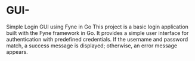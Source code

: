 # GUI-
Simple Login GUI using Fyne in Go  This project is a basic login application built with the Fyne framework in Go. It provides a simple user interface for authentication with predefined credentials. If the username and password match, a success message is displayed; otherwise, an error message appears.
